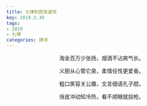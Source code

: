 ```yaml
---
title: 七律利刚友速写
key: 2019.3.30
tags: 
- 2019
- 七律
categories: 律诗
---
```


<p align="center">淘金百万少张扬，烟酒不沾爽气长。
</p>
<p align="center">义胆从心管它臭，柔情任性更爱香。
</p>
<p align="center">粗口笑容关公趣，文言细语孔子腔。
</p>
<p align="center">俏皮冲动知冷热，看不顺眼就投枪。
</p>
